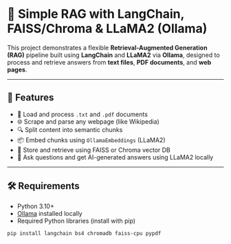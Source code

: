 # 🧠 Simple RAG with LangChain, FAISS/Chroma & LLaMA2 (Ollama)

This project demonstrates a flexible **Retrieval-Augmented Generation (RAG)** pipeline built using **LangChain** and **LLaMA2** via **Ollama**, designed to process and retrieve answers from **text files**, **PDF documents**, and **web pages**.

---

## 🚀 Features

- 📄 Load and process `.txt` and `.pdf` documents
- 🌐 Scrape and parse any webpage (like Wikipedia)
- 🔍 Split content into semantic chunks
- 📦 Embed chunks using `OllamaEmbeddings` (LLaMA2)
- 🧠 Store and retrieve using FAISS or Chroma vector DB
- 💬 Ask questions and get AI-generated answers using LLaMA2 locally

---

## 🛠️ Requirements

- Python 3.10+
- [Ollama](https://ollama.com/) installed locally
- Required Python libraries (install with pip)

```bash
pip install langchain bs4 chromadb faiss-cpu pypdf
